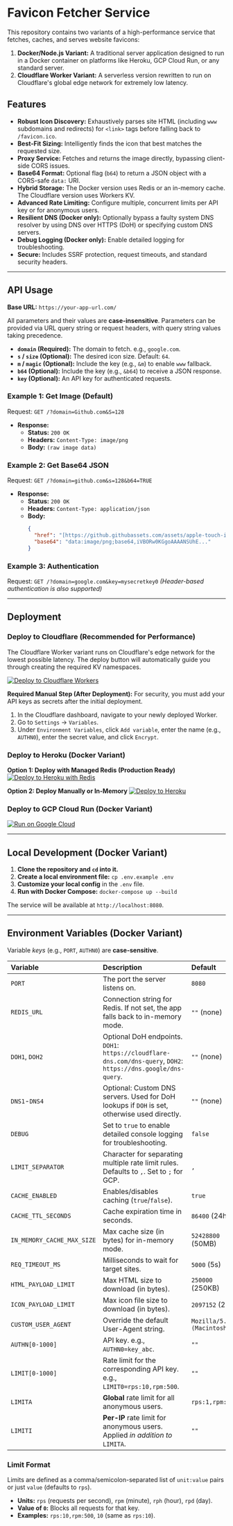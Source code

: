 # Favicon Fetcher Service

This repository contains two variants of a high-performance service that fetches, caches, and serves website favicons:
1.  **Docker/Node.js Variant:** A traditional server application designed to run in a Docker container on platforms like Heroku, GCP Cloud Run, or any standard server.
2.  **Cloudflare Worker Variant:** A serverless version rewritten to run on Cloudflare's global edge network for extremely low latency.

## Features

- **Robust Icon Discovery:** Exhaustively parses site HTML (including `www` subdomains and redirects) for `<link>` tags before falling back to `/favicon.ico`.
- **Best-Fit Sizing:** Intelligently finds the icon that best matches the requested size.
- **Proxy Service:** Fetches and returns the image directly, bypassing client-side CORS issues.
- **Base64 Format:** Optional flag (`b64`) to return a JSON object with a CORS-safe `data:` URI.
- **Hybrid Storage:** The Docker version uses Redis or an in-memory cache. The Cloudflare version uses Workers KV.
- **Advanced Rate Limiting:** Configure multiple, concurrent limits per API key or for anonymous users.
- **Resilient DNS (Docker only):** Optionally bypass a faulty system DNS resolver by using DNS over HTTPS (DoH) or specifying custom DNS servers.
- **Debug Logging (Docker only):** Enable detailed logging for troubleshooting.
- **Secure:** Includes SSRF protection, request timeouts, and standard security headers.

---

## API Usage

**Base URL:** `https://your-app-url.com/`

All parameters and their values are **case-insensitive**. Parameters can be provided via URL query string or request headers, with query string values taking precedence.

- **`domain` (Required):** The domain to fetch. e.g., `google.com`.
- **`s` / `size` (Optional):** The desired icon size. Default: `64`.
- **`m` / `magic` (Optional):** Include the key (e.g., `&m`) to enable `www` fallback.
- **`b64` (Optional):** Include the key (e.g., `&b64`) to receive a JSON response.
- **`key` (Optional):** An API key for authenticated requests.

### Example 1: Get Image (Default)

Request: `GET /?domain=Github.com&S=128`

- **Response:**
  - **Status:** `200 OK`
  - **Headers:** `Content-Type: image/png`
  - **Body:** `(raw image data)`

### Example 2: Get Base64 JSON

Request: `GET /?domain=github.com&s=128&b64=TRUE`

- **Response:**
  - **Status:** `200 OK`
  - **Headers:** `Content-Type: application/json`
  - **Body:**
    ```json
    {
      "href": "[https://github.githubassets.com/assets/apple-touch-icon-144x144.png](https://github.githubassets.com/assets/apple-touch-icon-144x144.png)",
      "base64": "data:image/png;base64,iVBORw0KGgoAAAANSUhE..."
    }
    ```

### Example 3: Authentication

Request: `GET /?domain=google.com&key=mysecretkey0`
*(Header-based authentication is also supported)*

---

## Deployment

### Deploy to Cloudflare (Recommended for Performance)

The Cloudflare Worker variant runs on Cloudflare's edge network for the lowest possible latency. The deploy button will automatically guide you through creating the required KV namespaces.

[![Deploy to Cloudflare Workers](https://deploy.workers.cloudflare.com/button)](https://deploy.workers.cloudflare.com/?url=https://github.com/kaerez/favicon-fetcher&path=cloudflare)

**Required Manual Step (After Deployment):**
For security, you must add your API keys as secrets after the initial deployment.
1.  In the Cloudflare dashboard, navigate to your newly deployed Worker.
2.  Go to `Settings` -> `Variables`.
3.  Under `Environment Variables`, click `Add variable`, enter the name (e.g., `AUTHN0`), enter the secret value, and click `Encrypt`.

### Deploy to Heroku (Docker Variant)

**Option 1: Deploy with Managed Redis (Production Ready)**
[![Deploy to Heroku with Redis](https://www.herokucdn.com/deploy/button.svg)](https://heroku.com/deploy?template=https://github.com/kaerez/favicon-fetcher&filename=app.json)

**Option 2: Deploy Manually or In-Memory**
[![Deploy to Heroku](https://www.herokucdn.com/deploy/button.svg)](https://heroku.com/deploy?template=https://github.com/kaerez/favicon-fetcher&filename=app-no-redis.json)

### Deploy to GCP Cloud Run (Docker Variant)

[![Run on Google Cloud](https://deploy.cloud.run/button.svg)](https://deploy.cloud.run)

---

## Local Development (Docker Variant)

1.  **Clone the repository and `cd` into it.**
2.  **Create a local environment file:** `cp .env.example .env`
3.  **Customize your local config** in the `.env` file.
4.  **Run with Docker Compose:** `docker-compose up --build`

The service will be available at `http://localhost:8080`.

---

## Environment Variables (Docker Variant)

Variable *keys* (e.g., `PORT`, `AUTHN0`) are **case-sensitive**.

| Variable | Description | Default |
| :--- | :--- | :--- |
| `PORT` | The port the server listens on. | `8080` |
| `REDIS_URL` | Connection string for Redis. If not set, the app falls back to in-memory mode. | `""` (none) |
| `DOH1`, `DOH2` | Optional DoH endpoints. `DOH1`: `https://cloudflare-dns.com/dns-query`, `DOH2`: `https://dns.google/dns-query`. | `""` (none) |
| `DNS1`-`DNS4` | Optional: Custom DNS servers. Used for DoH lookups if `DOH` is set, otherwise used directly. | `""` (none) |
| `DEBUG` | Set to `true` to enable detailed console logging for troubleshooting. | `false` |
| `LIMIT_SEPARATOR` | Character for separating multiple rate limit rules. Defaults to `,`. Set to `;` for GCP. | `,` |
| `CACHE_ENABLED` | Enables/disables caching (`true`/`false`). | `true` |
| `CACHE_TTL_SECONDS` | Cache expiration time in seconds. | `86400` (24h) |
| `IN_MEMORY_CACHE_MAX_SIZE`| Max cache size (in bytes) for in-memory mode. | `52428800` (50MB) |
| `REQ_TIMEOUT_MS` | Milliseconds to wait for target sites. | `5000` (5s) |
| `HTML_PAYLOAD_LIMIT` | Max HTML size to download (in bytes). | `250000` (250KB) |
| `ICON_PAYLOAD_LIMIT` | Max icon file size to download (in bytes). | `2097152` (2MB) |
| `CUSTOM_USER_AGENT` | Override the default User-Agent string. | `Mozilla/5.0 (Macintosh...)` |
| `AUTHN[0-1000]` | API key. e.g., `AUTHN0=key_abc`. | `""` |
| `LIMIT[0-1000]` | Rate limit for the corresponding API key. e.g., `LIMIT0=rps:10,rpm:500`. | `""` |
| `LIMITA` | **Global** rate limit for all anonymous users. | `rps:1,rpm:60` |
| `LIMITI` | **Per-IP** rate limit for anonymous users. Applied *in addition to* `LIMITA`.| `""` |

### Limit Format

Limits are defined as a comma/semicolon-separated list of `unit:value` pairs or just `value` (defaults to `rps`).
- **Units:** `rps` (requests per second), `rpm` (minute), `rph` (hour), `rpd` (day).
- **Value of `0`:** Blocks all requests for that key.
- **Examples:** `rps:10,rpm:500`, `10` (same as `rps:10`).
